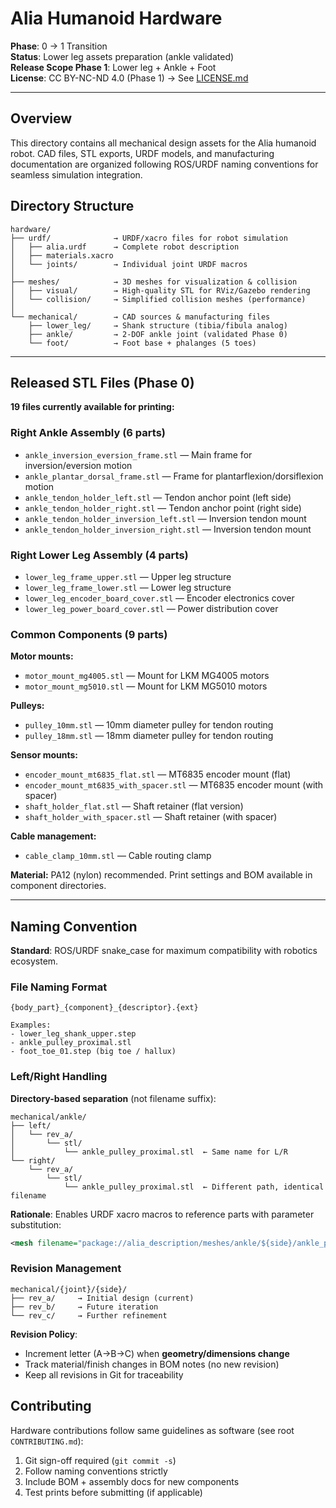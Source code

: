 # Alia Humanoid Hardware

**Phase**: 0 → 1 Transition  
**Status**: Lower leg assets preparation (ankle validated)  
**Release Scope Phase 1**: Lower leg + Ankle + Foot  
**License**: CC BY-NC-ND 4.0 (Phase 1) → See [LICENSE.md](LICENSE.md)

---

## Overview

This directory contains all mechanical design assets for the Alia humanoid robot. CAD files, STL exports, URDF models, and manufacturing documentation are organized following ROS/URDF naming conventions for seamless simulation integration.

## Directory Structure

```
hardware/
├── urdf/              → URDF/xacro files for robot simulation
│   ├── alia.urdf      → Complete robot description
│   ├── materials.xacro
│   └── joints/        → Individual joint URDF macros
│
├── meshes/            → 3D meshes for visualization & collision
│   ├── visual/        → High-quality STL for RViz/Gazebo rendering
│   └── collision/     → Simplified collision meshes (performance)
│
└── mechanical/        → CAD sources & manufacturing files
    ├── lower_leg/     → Shank structure (tibia/fibula analog)
    ├── ankle/         → 2-DOF ankle joint (validated Phase 0)
    └── foot/          → Foot base + phalanges (5 toes)
```

---

## Released STL Files (Phase 0)

**19 files currently available for printing:**

### Right Ankle Assembly (6 parts)
- `ankle_inversion_eversion_frame.stl` — Main frame for inversion/eversion motion
- `ankle_plantar_dorsal_frame.stl` — Frame for plantarflexion/dorsiflexion motion  
- `ankle_tendon_holder_left.stl` — Tendon anchor point (left side)
- `ankle_tendon_holder_right.stl` — Tendon anchor point (right side)
- `ankle_tendon_holder_inversion_left.stl` — Inversion tendon mount
- `ankle_tendon_holder_inversion_right.stl` — Inversion tendon mount

### Right Lower Leg Assembly (4 parts)
- `lower_leg_frame_upper.stl` — Upper leg structure
- `lower_leg_frame_lower.stl` — Lower leg structure
- `lower_leg_encoder_board_cover.stl` — Encoder electronics cover
- `lower_leg_power_board_cover.stl` — Power distribution cover

### Common Components (9 parts)
**Motor mounts:**
- `motor_mount_mg4005.stl` — Mount for LKM MG4005 motors
- `motor_mount_mg5010.stl` — Mount for LKM MG5010 motors

**Pulleys:**
- `pulley_10mm.stl` — 10mm diameter pulley for tendon routing
- `pulley_18mm.stl` — 18mm diameter pulley for tendon routing

**Sensor mounts:**
- `encoder_mount_mt6835_flat.stl` — MT6835 encoder mount (flat)
- `encoder_mount_mt6835_with_spacer.stl` — MT6835 encoder mount (with spacer)
- `shaft_holder_flat.stl` — Shaft retainer (flat version)
- `shaft_holder_with_spacer.stl` — Shaft retainer (with spacer)

**Cable management:**
- `cable_clamp_10mm.stl` — Cable routing clamp

**Material:** PA12 (nylon) recommended. Print settings and BOM available in component directories.

---

## Naming Convention

**Standard**: ROS/URDF snake_case for maximum compatibility with robotics ecosystem.

### File Naming Format
```
{body_part}_{component}_{descriptor}.{ext}

Examples:
- lower_leg_shank_upper.step
- ankle_pulley_proximal.stl
- foot_toe_01.step (big toe / hallux)
```

### Left/Right Handling
**Directory-based separation** (not filename suffix):
```
mechanical/ankle/
├── left/
│   └── rev_a/
│       └── stl/
│           └── ankle_pulley_proximal.stl  ← Same name for L/R
└── right/
    └── rev_a/
        └── stl/
            └── ankle_pulley_proximal.stl  ← Different path, identical filename
```

**Rationale**: Enables URDF xacro macros to reference parts with parameter substitution:
```xml
<mesh filename="package://alia_description/meshes/ankle/${side}/ankle_pulley_proximal.stl"/>
```

### Revision Management
```
mechanical/{joint}/{side}/
├── rev_a/     → Initial design (current)
├── rev_b/     → Future iteration
└── rev_c/     → Further refinement
```

**Revision Policy**:
- Increment letter (A→B→C) when **geometry/dimensions change**
- Track material/finish changes in BOM notes (no new revision)
- Keep all revisions in Git for traceability


## Contributing

Hardware contributions follow same guidelines as software (see root `CONTRIBUTING.md`):
1. Git sign-off required (`git commit -s`)
2. Follow naming conventions strictly
3. Include BOM + assembly docs for new components
4. Test prints before submitting (if applicable)

